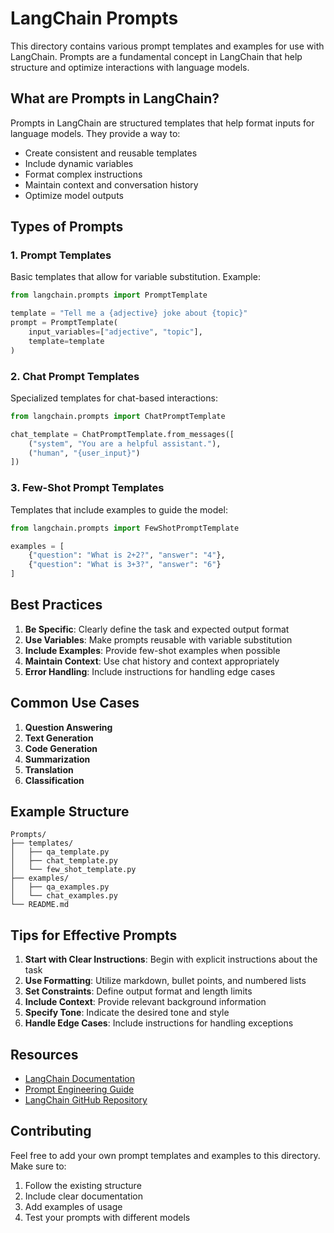 # LangChain Prompts

This directory contains various prompt templates and examples for use with LangChain. Prompts are a fundamental concept in LangChain that help structure and optimize interactions with language models.

## What are Prompts in LangChain?

Prompts in LangChain are structured templates that help format inputs for language models. They provide a way to:
- Create consistent and reusable templates
- Include dynamic variables
- Format complex instructions
- Maintain context and conversation history
- Optimize model outputs

## Types of Prompts

### 1. Prompt Templates
Basic templates that allow for variable substitution. Example:
```python
from langchain.prompts import PromptTemplate

template = "Tell me a {adjective} joke about {topic}"
prompt = PromptTemplate(
    input_variables=["adjective", "topic"],
    template=template
)
```

### 2. Chat Prompt Templates
Specialized templates for chat-based interactions:
```python
from langchain.prompts import ChatPromptTemplate

chat_template = ChatPromptTemplate.from_messages([
    ("system", "You are a helpful assistant."),
    ("human", "{user_input}")
])
```

### 3. Few-Shot Prompt Templates
Templates that include examples to guide the model:
```python
from langchain.prompts import FewShotPromptTemplate

examples = [
    {"question": "What is 2+2?", "answer": "4"},
    {"question": "What is 3+3?", "answer": "6"}
]
```

## Best Practices

1. **Be Specific**: Clearly define the task and expected output format
2. **Use Variables**: Make prompts reusable with variable substitution
3. **Include Examples**: Provide few-shot examples when possible
4. **Maintain Context**: Use chat history and context appropriately
5. **Error Handling**: Include instructions for handling edge cases

## Common Use Cases

1. **Question Answering**
2. **Text Generation**
3. **Code Generation**
4. **Summarization**
5. **Translation**
6. **Classification**

## Example Structure

```
Prompts/
├── templates/
│   ├── qa_template.py
│   ├── chat_template.py
│   └── few_shot_template.py
├── examples/
│   ├── qa_examples.py
│   └── chat_examples.py
└── README.md
```

## Tips for Effective Prompts

1. **Start with Clear Instructions**: Begin with explicit instructions about the task
2. **Use Formatting**: Utilize markdown, bullet points, and numbered lists
3. **Set Constraints**: Define output format and length limits
4. **Include Context**: Provide relevant background information
5. **Specify Tone**: Indicate the desired tone and style
6. **Handle Edge Cases**: Include instructions for handling exceptions

## Resources

- [LangChain Documentation](https://python.langchain.com/docs/modules/model_io/prompts)
- [Prompt Engineering Guide](https://www.promptingguide.ai/)
- [LangChain GitHub Repository](https://github.com/langchain-ai/langchain)

## Contributing

Feel free to add your own prompt templates and examples to this directory. Make sure to:
1. Follow the existing structure
2. Include clear documentation
3. Add examples of usage
4. Test your prompts with different models 